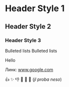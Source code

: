 # Header Style 1

## Header Style 2

### Header Style 3

Bulleted lists
Bulleted lists

Hello 

Линк: www.google.com

:+1:
:sparkles:
:-1:
:100:
:1234:
:8ball:
(_jl proba neso_)
